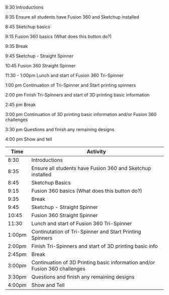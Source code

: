 8:30    Introductions

8:35    Ensure all students have Fusion 360 and Sketchup installed

8:45    Sketchup basics

9:15    Fusion 360 basics (What does this button do?)

9:35    Break

9:45    Sketchup - Straight Spinner

10:45    Fusion 360 Straight Spinner

11:30 - 1:00pm  Lunch and start of Fusion 360 Tri-Spinner

1:00 pm    Continuation of Tri-Spinner and Start printing spinners

2:00 pm    Finish Tri-Spinners and start of 3D printing basic information

2:45 pm    Break

3:00 pm    Continuation of 3D printing basic information and/or Fusion 360 challenges

3:30 pm    Questions and finish any remaining designs

4:00 pm    Show and tell


| Time 	  | Activity                                                                 	 | 
|--------	|--------------------------------------------------------------------------- |
| 8:30 	  | Introductions                                                              |     
| 8:35 	  | Ensure all students have Fusion 360 and Sketchup installed 	               |  
| 8:45 	  | Sketchup Basics                                                          	 |  
| 9:15    | Fusion 360 basics (What does this button do?)                              |
| 9:35    | Break                                                                      |
| 9:45    | Sketchup - Straight Spinner                                                | 
| 10:45   | Fusion 360 Straight Spinner                                                |
| 11:30   | Lunch and start of Fusion 360 Tri-Spinner                                  |
| 1:00pm  | Continutation of Tri-Spinner and Start Printing Spinners                   | 
| 2:00pm  | Finish Tri-Spinners and start of 3D printing basic info                    |
| 2:45pm  | Break                                                                      |
| 3:00pm  | Continuation of 3D Printing basic information and/or Fusion 360 challenges |
| 3:30pm  | Questions and finish any remaining designs                                 |
| 4:00pm  | Show and Tell
